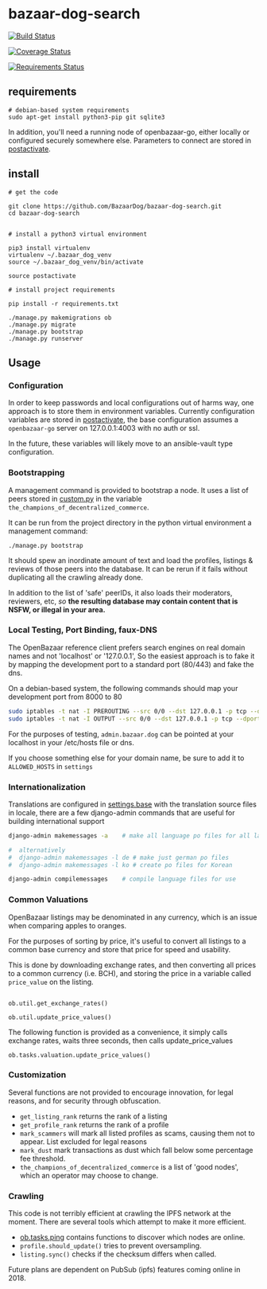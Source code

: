 # bazaar-dog-search

[![Build Status](https://travis-ci.org/BazaarDog/bazaar-dog-search.svg?branch=master)](https://travis-ci.org/BazaarDog/bazaar-dog-search)

[![Coverage Status](https://coveralls.io/repos/github/BazaarDog/bazaar-dog-search/badge.svg?branch=master)](https://coveralls.io/github/BazaarDog/bazaar-dog-search?branch=master)

[![Requirements Status](https://requires.io/github/BazaarDog/bazaar-dog-search/requirements.svg?branch=master)](https://requires.io/github/BazaarDog/bazaar-dog-search/requirements/?branch=master)

## requirements


```
# debian-based system requirements
sudo apt-get install python3-pip git sqlite3
```

In addition, you'll need a running node of openbazaar-go, either locally or configured securely
somewhere else. Parameters to connect are stored in [postactivate](postactivate).

## install


```
# get the code

git clone https://github.com/BazaarDog/bazaar-dog-search.git
cd bazaar-dog-search


# install a python3 virtual environment

pip3 install virtualenv
virtualenv ~/.bazaar_dog_venv
source ~/.bazaar_dog_venv/bin/activate

source postactivate

# install project requirements

pip install -r requirements.txt

./manage.py makemigrations ob
./manage.py migrate
./manage.py bootstrap
./manage.py runserver

```

## Usage


### Configuration

In order to keep passwords and local configurations out of harms way, one approach is to store them in environment
variables. Currently configuration variables are stored in [postactivate](postactivate), the base configuration
assumes a `openbazaar-go` server on 127.0.0.1:4003 with no auth or ssl.

In the future, these variables will likely move to an ansible-vault type configuration.


### Bootstrapping

A management command is provided to bootstrap a node. It uses a list of peers stored in [custom.py](custom.py) in
the variable `the_champions_of_decentralized_commerce`.

It can be run from the project directory in the python virtual environment a management command:

```
./manage.py bootstrap
```

It should spew an inordinate amount of text and load the profiles, listings & reviews of those
peers into the database. It can be rerun if it fails without duplicating all the crawling already done.

In addition to the list of 'safe' peerIDs, it also loads their moderators, reviewers, etc, *so* **the resulting
database may contain content that is NSFW, or illegal in your area.**


### Local Testing, Port Binding, faux-DNS

The OpenBazaar reference client prefers search engines on real domain names and not 'localhost' or '127.0.0.1',
So the easiest approach is to fake it by mapping the development port to a standard port (80/443) and fake the dns.

On a debian-based system, the following commands should map your development port from 8000 to 80

```bash
sudo iptables -t nat -I PREROUTING --src 0/0 --dst 127.0.0.1 -p tcp --dport 80 -j REDIRECT --to-ports 8000
sudo iptables -t nat -I OUTPUT --src 0/0 --dst 127.0.0.1 -p tcp --dport 80 -j REDIRECT --to-ports 8000
```

For the purposes of testing, `admin.bazaar.dog` can be pointed at your localhost in your /etc/hosts file or dns.

If you choose something else for your domain name, be sure to add it to `ALLOWED_HOSTS` in `settings`

### Internationalization

Translations are configured in [settings.base](bazaar_dog/settings/base.py) with the translation source files in locale, there are a few django-admin
commands that are useful for building international support

```bash
django-admin makemessages -a    # make all language po files for all languages in settings

#  alternatively
#  django-admin makemessages -l de # make just german po files
#  django-admin makemessages -l ko # create po files for Korean

django-admin compilemessages    # compile language files for use

```

### Common Valuations

OpenBazaar listings may be denominated in any currency, which is an issue when comparing apples to oranges.

For the purposes of sorting by price, it's useful to convert all listings to a common base currency and store
that price for speed and usability.

This is done by downloading exchange rates, and then converting all prices to a common currency (i.e. BCH), and storing
the price in a variable called `price_value` on the listing.

```

ob.util.get_exchange_rates()

ob.util.update_price_values()

```

The following function is provided as a convenience, it simply calls exchange rates, waits three seconds,
then calls update_price_values

```
ob.tasks.valuation.update_price_values()
```

### Customization

Several functions are not provided to encourage innovation, for legal reasons, and for security through obfuscation.

* `get_listing_rank` returns the rank of a listing
* `get_profile_rank` returns the rank of a profile
* `mark_scammers` will mark all listed profiles as scams, causing them not to appear. List excluded for legal reasons
* `mark_dust` mark transactions as dust which fall below some percentage fee threshold.
* `the_champions_of_decentralized_commerce` is a list of 'good nodes', which an operator may choose to change.

### Crawling

This code is not terribly efficient at crawling the IPFS network at the moment. There are several tools which
attempt to make it more efficient.

* [ob.tasks.ping](ob/tasks/ping.py) contains functions to discover which nodes are online.
* `profile.should_update()` tries to prevent oversampling.
* `listing.sync()` checks if the checksum differs when called.

Future plans are dependent on PubSub (ipfs) features coming online in 2018.
